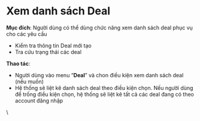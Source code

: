 # Xem danh sách Deal

**Mục đích**: Người dùng có thể dùng chức năng xem danh sách deal phục vụ cho các yêu cầu

* Kiểm tra thông tin Deal mới tạo
* Tra cứu trạng thái các deal

**Thao tác**:

* Người dùng vào menu “**Deal**” và chon điều kiện xem danh sách deal (nếu muốn)
* Hệ thống sẽ liệt kê danh sách deal theo điều kiện chọn. Nếu người dùng để trống điều kiện chọn, hệ thống sẽ liệt kê tất cả các deal đang có theo account đăng nhập

\
